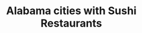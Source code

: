 ---
layout: state
title: Alabama cities with Sushi Restaurants
permalink: /alabama/
stateAbbr: AL
stateName: Alabama

---